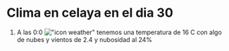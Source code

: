 # Clima en celaya en el dia 30

1. A las 0:0 !["icon weather"](http://openweathermap.org/img/w/02n.png) tenemos una temperatura de 16 C con algo de nubes y  vientos de 2.4 y nubosidad al 24%
